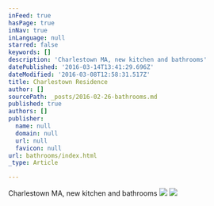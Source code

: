 ```yaml
---
inFeed: true
hasPage: true
inNav: true
inLanguage: null
starred: false
keywords: []
description: 'Charlestown MA, new kitchen and bathrooms'
datePublished: '2016-03-14T13:41:29.696Z'
dateModified: '2016-03-08T12:58:31.517Z'
title: Charlestown Residence
author: []
sourcePath: _posts/2016-02-26-bathrooms.md
published: true
authors: []
publisher:
  name: null
  domain: null
  url: null
  favicon: null
url: bathrooms/index.html
_type: Article

---
```

Charlestown MA, new kitchen and bathrooms
![](https://the-grid-user-content.s3-us-west-2.amazonaws.com/e665ca01-4aec-4714-a261-61be7021c3d9.JPG)
![](https://the-grid-user-content.s3-us-west-2.amazonaws.com/933f6f9a-a7aa-4b8d-8990-f0befc404a48.JPG)